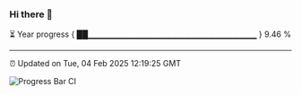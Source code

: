 ### Hi there 👋

⏳ Year progress { ██▁▁▁▁▁▁▁▁▁▁▁▁▁▁▁▁▁▁▁▁▁▁▁▁▁▁▁▁ } 9.46 %

---

⏰ Updated on Tue, 04 Feb 2025 12:19:25 GMT

![Progress Bar CI](https://github.com/Shyam-Makwana/GitHub-Actions-Demo/workflows/Progress%20Bar%20CI/badge.svg)
